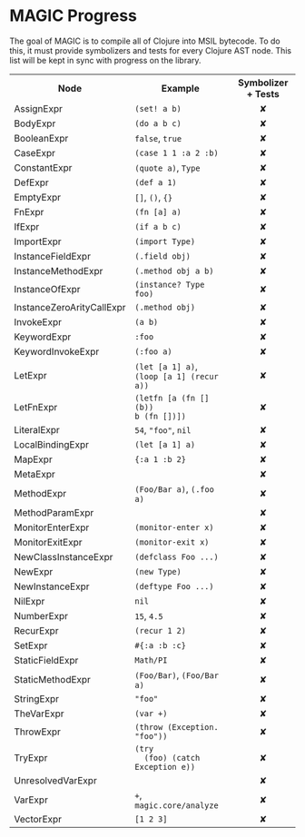 MAGIC Progress
==============

The goal of MAGIC is to compile all of Clojure into MSIL bytecode. To do this, it must provide symbolizers and tests for every Clojure AST node. This list will be kept in sync with progress on the library.

<table>
<tr><th>Node</th><th>Example</th><th>Symbolizer + Tests</th></tr>
<tr>
  <td>AssignExpr</td>
  <td><code>(set! a b)</code></td>
  <td><center> ✘ </center></td>
</tr>
<tr>
  <td>BodyExpr</td>
  <td><code>(do a b c)</code></td>
  <td><center> ✘ </center></td>
</tr>
<tr>
  <td>BooleanExpr</td>
  <td><code>false</code>, <code>true</code></td>
  <td><center> ✘ </center></td>
</tr>
<tr>
  <td>CaseExpr</td>
  <td><code>(case 1 1 :a 2 :b)</code></td>
  <td><center> ✘ </center></td>
</tr>
<tr>
  <td>ConstantExpr</td>
  <td><code>(quote a)</code>, <code>Type</code></td>
  <td><center> ✘ </center></td>
</tr>
<tr>
  <td>DefExpr</td>
  <td><code>(def a 1)</code></td>
  <td><center> ✘ </center></td>
</tr>
<tr>
  <td>EmptyExpr</td>
  <td><code>[]</code>, <code>()</code>, <code>{}</code></td>
  <td><center> ✘ </center></td>
</tr>
<tr>
  <td>FnExpr</td>
  <td><code>(fn [a] a)</code></td>
  <td><center> ✘ </center></td>
</tr>
<tr>
  <td>IfExpr</td>
  <td><code>(if a b c)</code></td>
  <td><center> ✘ </center></td>
</tr>
<tr>
  <td>ImportExpr</td>
  <td><code>(import Type)</code></td>
  <td><center> ✘ </center></td>
</tr>
<tr>
  <td>InstanceFieldExpr</td>
  <td><code>(.field obj)</code></td>
  <td><center> ✘ </center></td>
</tr>
<tr>
  <td>InstanceMethodExpr</td>
  <td><code>(.method obj a b)</code></td>
  <td><center> ✘ </center></td>
</tr>
<tr>
  <td>InstanceOfExpr</td>
  <td><code>(instance? Type foo)</code></td>
  <td><center> ✘ </center></td>
</tr>
<tr>
  <td>InstanceZeroArityCallExpr</td>
  <td><code>(.method obj)</code></td>
  <td><center> ✘ </center></td>
</tr>
<tr>
  <td>InvokeExpr</td>
  <td><code>(a b)</code></td>
  <td><center> ✘ </center></td>
</tr>
<tr>
  <td>KeywordExpr</td>
  <td><code>:foo</code></td>
  <td><center> ✘ </center></td>
</tr>
<tr>
  <td>KeywordInvokeExpr</td>
  <td><code>(:foo a)</code></td>
  <td><center> ✘ </center></td>
</tr>
<tr>
  <td>LetExpr</td>
  <td><code>(let [a 1] a)</code>,<br><code>(loop [a 1] (recur a))</code></td>
  <td><center> ✘ </center></td>
</tr>
<tr>
  <td>LetFnExpr</td>
  <td><code>(letfn [a (fn [] (b))<br>b (fn [])])</code></td>
  <td><center> ✘ </center></td>
</tr>
<tr>
  <td>LiteralExpr</td>
  <td><code>54</code>, <code>"foo"</code>, <code>nil</code></td>
  <td><center> ✘ </center></td>
</tr>
<tr>
  <td>LocalBindingExpr</td>
  <td><code>(let [a 1] a)</code></td>
  <td><center> ✘ </center></td>
</tr>
<tr>
  <td>MapExpr</td>
  <td><code>{:a 1 :b 2}</code></td>
  <td><center> ✘ </center></td>
</tr>
<tr>
  <td>MetaExpr</td>
  <td>    </td>
  <td><center> ✘ </center></td>
</tr>
<tr>
  <td>MethodExpr</td>
  <td><code>(Foo/Bar a)</code>, <code>(.foo a)</code></td>
  <td><center> ✘ </center></td>
</tr>
<tr>
  <td>MethodParamExpr</td>
  <td>    </td>
  <td><center> ✘ </center></td>
</tr>
<tr>
  <td>MonitorEnterExpr</td>
  <td><code>(monitor-enter x)</code></td>
  <td><center> ✘ </center></td>
</tr>
<tr>
  <td>MonitorExitExpr</td>
  <td><code>(monitor-exit x)</code></td>
  <td><center> ✘ </center></td>
</tr>
<tr>
  <td>NewClassInstanceExpr</td>
  <td><code>(defclass Foo ...)</code></td>
  <td><center> ✘ </center></td>
</tr>
<tr>
  <td>NewExpr</td>
  <td><code>(new Type)</code></td>
  <td><center> ✘ </center></td>
</tr>
<tr>
  <td>NewInstanceExpr</td>
  <td><code>(deftype Foo ...)</code></td>
  <td><center> ✘ </center></td>
</tr>
<tr>
  <td>NilExpr</td>
  <td><code>nil</code></td>
  <td><center> ✘ </center></td>
</tr>
<tr>
  <td>NumberExpr</td>
  <td><code>15</code>, <code>4.5</code></td>
  <td><center> ✘ </center></td>
</tr>
<tr>
  <td>RecurExpr</td>
  <td><code>(recur 1 2)</code></td>
  <td><center> ✘ </center></td>
</tr>
<tr>
  <td>SetExpr</td>
  <td><code>#{:a :b :c}</code></td>
  <td><center> ✘ </center></td>
</tr>
<tr>
  <td>StaticFieldExpr</td>
  <td><code>Math/PI</code></td>
  <td><center> ✘ </center></td>
</tr>
<tr>
  <td>StaticMethodExpr</td>
  <td><code>(Foo/Bar)</code>, <code>(Foo/Bar a)</code></td>
  <td><center> ✘ </center></td>
</tr>
<tr>
  <td>StringExpr</td>
  <td><code>"foo"</code></td>
  <td><center> ✘ </center></td>
</tr>
<tr>
  <td>TheVarExpr</td>
  <td><code>(var +)</code></td>
  <td><center> ✘ </center></td>
</tr>
<tr>
  <td>ThrowExpr</td>
  <td><code>(throw (Exception. "foo"))</code></td>
  <td><center> ✘ </center></td>
</tr>
<tr>
  <td>TryExpr</td>
  <td><code>(try<br>&nbsp;&nbsp;(foo) (catch Exception e))</code></td>
  <td><center> ✘ </center></td>
</tr>
<tr>
  <td>UnresolvedVarExpr</td>
  <td>    </td>
  <td><center> ✘ </center></td>
</tr>
<tr>
  <td>VarExpr</td>
  <td><code>+</code>, <code>magic.core/analyze</code></td>
  <td><center> ✘ </center></td>
</tr>
<tr>
  <td>VectorExpr</td>
  <td><code>[1 2 3]</code></td>
  <td><center> ✘ </center></td>
</tr>
</table>
